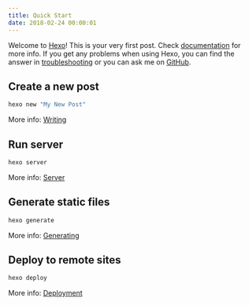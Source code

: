 ```yaml
---
title: Quick Start
date: 2018-02-24 00:00:01
---
```


Welcome to [Hexo](https://hexo.io/)! This is your very first post. Check [documentation](https://hexo.io/docs/) for more info. If you get any problems when using Hexo, you can find the answer in [troubleshooting](https://hexo.io/docs/troubleshooting.html) or you can ask me on [GitHub](https://github.com/hexojs/hexo/issues).

## Create a new post

```bash
hexo new "My New Post"
```

More info: [Writing](https://hexo.io/docs/writing.html)

## Run server

```bash
hexo server
```

More info: [Server](https://hexo.io/docs/server.html)

## Generate static files

```bash
hexo generate
```

More info: [Generating](https://hexo.io/docs/generating.html)

## Deploy to remote sites

```bash
hexo deploy
```

More info: [Deployment](https://hexo.io/docs/deployment.html)
